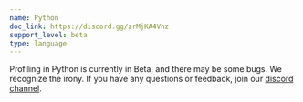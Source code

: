 ```yaml
---
name: Python
doc_link: https://discord.gg/zrMjKA4Vnz
support_level: beta
type: language
---
```


<div class='alert warning'>
Profiling in Python is currently in Beta, and there may be some bugs. We recognize the irony. If you have any questions or feedback, join our <a href="https://discord.gg/zrMjKA4Vnz">discord channel</a>.
</div>
